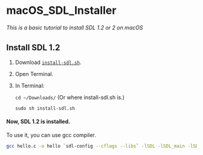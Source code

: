 # macOS_SDL_Installer
###### This is a basic tutorial to install SDL 1.2 or 2 on macOS

## Install SDL 1.2

1. Download [`install-sdl.sh`](../master/install-sdl.sh).
2. Open Terminal.

3. In Terminal:

   `cd ~/Downloads/`  (Or where install-sdl.sh is.)

   `sudo sh install-sdl.sh`

#### Now, SDL 1.2 is installed.
To use it, you can use gcc compiler.

```bash
gcc hello.c -o hello `sdl-config --cflags --libs` -lSDL -lSDL_main -lSDL_gfx -lSDL_ttf -lSDL_image -lSDL_mixer -framework Cocoa
```


